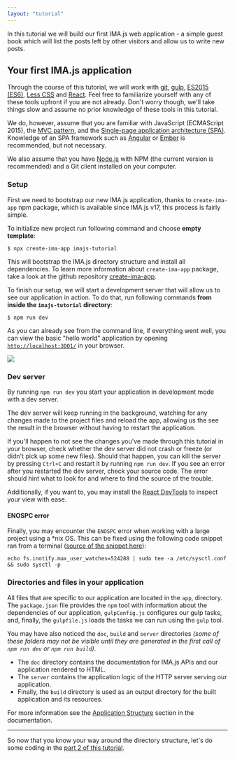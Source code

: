 ```yaml
---
layout: "tutorial"
---
```


In this tutorial we will build our first IMA.js web application - a simple
guest book which will list the posts left by other visitors and allow us to
write new posts.

## Your first IMA.js application

Through the course of this tutorial, we will work with
[git](http://git-scm.com/), [gulp](http://gulpjs.com/),
[ES2015 (ES6)](https://developer.mozilla.org/en-US/docs/Web/JavaScript/New_in_JavaScript/ECMAScript_6_support_in_Mozilla),
[Less CSS](http://lesscss.org/) and
[React](https://facebook.github.io/react/). Feel free to familiarize yourself
with any of these tools upfront if you are not already. Don't worry though,
we'll take things slow and assume no prior knowledge of these tools in this
tutorial.

We do, however, assume that you are familiar with
JavaScript (ECMAScript 2015), the
[MVC pattern](http://en.wikipedia.org/wiki/Model%E2%80%93view%E2%80%93controller),
and the
[Single-page application architecture (SPA)](http://en.wikipedia.org/wiki/Single-page_application).
Knowledge of an SPA framework such as [Angular](https://angular.io/) or
[Ember](http://emberjs.com/) is recommended, but not necessary.

We also assume that you have [Node.js](https://nodejs.org/) with NPM (the
current version is recommended) and a Git client installed on your computer.

### Setup

First we need to bootstrap our new IMA.js application, thanks to `create-ima-app` 
npm package, which is available since IMA.js v17, this process is fairly simple. 

To initialize new project run following command and choose **empty template**:
```console
$ npx create-ima-app imajs-tutorial
```
This will bootstrap the IMA.js directory structure and install all dependencies. To
learn more information about `create-ima-app` package, take a look at the github repository
[create-ima-app](https://github.com/seznam/ima/tree/master/packages/create-ima-app).

To finish our setup, we will start a development server that will allow us to
see our application in action. To do that, run following commands **from inside the `imajs-tutorial` directory**:

```console
$ npm run dev
```

As you can already see from the command line, if everything went well, you can view the basic "hello world"
application by opening [`http://localhost:3001/`](http://localhost:3001/) in your browser.

<div class="image is-padded-with-shadow">
  <img src="{{ '/img/tutorial/introduction-run-dev.jpg?v=' | append: site.github.build_revision | relative_url }}" />
</div>

### Dev server
By running `npm run dev` you start your application in development mode with a dev server.

The dev server will keep running in the background, watching for any changes made to
the project files and reload the app, allowing us the see the
result in the browser without having to restart the application.

If you'll happen to not see the changes you've made through this tutorial in
your browser, check whether the dev server did not crash or freeze (or didn't
pick up some new files). Should that happen, you can kill the server by
pressing `Ctrl+C` and restart it by running `npm run dev`. If you see an
error after you restarted the dev server, check your source code. The error
should hint what to look for and where to find the source of the trouble.

Additionally, if you want to, you may install the
[React DevTools](https://chrome.google.com/webstore/detail/react-developer-tools/fmkadmapgofadopljbjfkapdkoienihi)
to inspect your view with ease.

#### ENOSPC error
Finally, you may encounter the `ENOSPC` error when working with a large project
using a *nix OS. This can be fixed using the following code snippet ran from a
terminal
([source of the snippet here](http://stackoverflow.com/questions/16748737/grunt-watch-error-waiting-fatal-error-watch-enospc)):

```
echo fs.inotify.max_user_watches=524288 | sudo tee -a /etc/sysctl.conf && sudo sysctl -p
```

### Directories and files in your application

All files that are specific to our application are located in the `app`,
directory. The `package.json` file provides the `npm`  tool with information
about the dependencies of our application, `gulpConfig.js` configures our gulp tasks, and, finally,
the `gulpfile.js` loads the tasks we can run using the `gulp` tool.

You may have also noticed the `doc`, `build` and `server` directories *(some of these folders may not be visible until they are generated in the first call of `npm run dev` or `npm run build`)*.
 - The `doc` directory contains the documentation for IMA.js APIs and our application
rendered to HTML.
 - The `server` contains the application logic of the HTTP
server serving our application. 
 - Finally, the `build` directory is used as an
output directory for the built application and its resources.

For more information see the [Application Structure](/docs/getting-started#application-structure)
section in the documentation.

---

So now that you know your way around the directory structure, let's do some
coding in the [part 2 of this tutorial](/tutorial/static-view).
